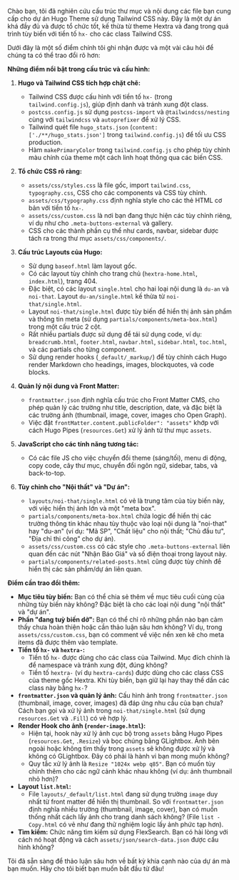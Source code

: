 Chào bạn, tôi đã nghiên cứu cấu trúc thư mục và nội dung các file bạn cung cấp cho dự án Hugo Theme sử dụng Tailwind CSS này. Đây là một dự án khá đầy đủ và được tổ chức tốt, kế thừa từ theme Hextra và đang trong quá trình tùy biến với tiền tố `hx-` cho các class Tailwind CSS.

Dưới đây là một số điểm chính tôi ghi nhận được và một vài câu hỏi để chúng ta có thể trao đổi rõ hơn:

**Những điểm nổi bật trong cấu trúc và cấu hình:**

1.  **Hugo và Tailwind CSS tích hợp chặt chẽ:**
    *   Tailwind CSS được cấu hình với tiền tố `hx-` (trong `tailwind.config.js`), giúp định danh và tránh xung đột class.
    *   `postcss.config.js` sử dụng `postcss-import` và `@tailwindcss/nesting` cùng với `tailwindcss` và `autoprefixer` để xử lý CSS.
    *   Tailwind quét file `hugo_stats.json` (`content: ['./**/hugo_stats.json']` trong `tailwind.config.js`) để tối ưu CSS production.
    *   Hàm `makePrimaryColor` trong `tailwind.config.js` cho phép tùy chỉnh màu chính của theme một cách linh hoạt thông qua các biến CSS.

2.  **Tổ chức CSS rõ ràng:**
    *   `assets/css/styles.css` là file gốc, import `tailwind.css`, `typography.css`, CSS cho các components và CSS tùy chỉnh.
    *   `assets/css/typography.css` định nghĩa style cho các thẻ HTML cơ bản với tiền tố `hx-`.
    *   `assets/css/custom.css` là nơi bạn đang thực hiện các tùy chỉnh riêng, ví dụ như cho `.meta-buttons-external` và gallery.
    *   CSS cho các thành phần cụ thể như cards, navbar, sidebar được tách ra trong thư mục `assets/css/components/`.

3.  **Cấu trúc Layouts của Hugo:**
    *   Sử dụng `baseof.html` làm layout gốc.
    *   Có các layout tùy chỉnh cho trang chủ (`hextra-home.html`, `index.html`), trang 404.
    *   Đặc biệt, có các layout `single.html` cho hai loại nội dung là `du-an` và `noi-that`. Layout `du-an/single.html` kế thừa từ `noi-that/single.html`.
    *   Layout `noi-that/single.html` được tùy biến để hiển thị ảnh sản phẩm và thông tin meta (sử dụng `partials/components/meta-box.html`) trong một cấu trúc 2 cột.
    *   Rất nhiều partials được sử dụng để tái sử dụng code, ví dụ: `breadcrumb.html`, `footer.html`, `navbar.html`, `sidebar.html`, `toc.html`, và các partials cho từng component.
    *   Sử dụng render hooks (`_default/_markup/`) để tùy chỉnh cách Hugo render Markdown cho headings, images, blockquotes, và code blocks.

4.  **Quản lý nội dung và Front Matter:**
    *   `frontmatter.json` định nghĩa cấu trúc cho Front Matter CMS, cho phép quản lý các trường như title, description, date, và đặc biệt là các trường ảnh (thumbnail, image, cover, images cho Open Graph).
    *   Việc đặt `frontMatter.content.publicFolder": "assets"` khớp với cách Hugo Pipes (`resources.Get`) xử lý ảnh từ thư mục `assets`.

5.  **JavaScript cho các tính năng tương tác:**
    *   Có các file JS cho việc chuyển đổi theme (sáng/tối), menu di động, copy code, cây thư mục, chuyển đổi ngôn ngữ, sidebar, tabs, và back-to-top.

6.  **Tùy chỉnh cho "Nội thất" và "Dự án":**
    *   `layouts/noi-that/single.html` có vẻ là trung tâm của tùy biến này, với việc hiển thị ảnh lớn và một "meta box".
    *   `partials/components/meta-box.html` chứa logic để hiển thị các trường thông tin khác nhau tùy thuộc vào loại nội dung là "noi-that" hay "du-an" (ví dụ: "Mã SP", "Chất liệu" cho nội thất; "Chủ đầu tư", "Địa chỉ thi công" cho dự án).
    *   `assets/css/custom.css` có các style cho `.meta-buttons-external` liên quan đến các nút "Nhận Báo Giá" và số điện thoại trong layout này.
    *   `partials/components/related-posts.html` cũng được tùy chỉnh để hiển thị các sản phẩm/dự án liên quan.

**Điểm cần trao đổi thêm:**

*   **Mục tiêu tùy biến:** Bạn có thể chia sẻ thêm về mục tiêu cuối cùng của những tùy biến này không? Đặc biệt là cho các loại nội dung "nội thất" và "dự án".
*   **Phần "đang tuỳ biến dở":** Bạn có thể chỉ rõ những phần nào bạn cảm thấy chưa hoàn thiện hoặc cần thảo luận sâu hơn không? Ví dụ, trong `assets/css/custom.css`, bạn có comment về việc nền xen kẽ cho meta items đã được thêm vào template.
*   **Tiền tố `hx-` và `hextra-`:**
    *   Tiền tố `hx-` được dùng cho các class của Tailwind. Mục đích chính là để namespace và tránh xung đột, đúng không?
    *   Tiền tố `hextra-` (ví dụ `hextra-cards`) được dùng cho các class CSS của theme gốc Hextra. Khi tùy biến, bạn giữ lại hay thay thế dần các class này bằng `hx-`?
*   **`frontmatter.json` và quản lý ảnh:** Cấu hình ảnh trong `frontmatter.json` (thumbnail, image, cover, images) đã đáp ứng nhu cầu của bạn chưa? Cách bạn gọi và xử lý ảnh trong `noi-that/single.html` (sử dụng `resources.Get` và `.Fill`) có vẻ hợp lý.
*   **Render Hook cho ảnh (`render-image.html`):**
    *   Hiện tại, hook này xử lý ảnh cục bộ trong `assets` bằng Hugo Pipes (`resources.Get`, `.Resize`) và bọc chúng bằng GLightbox. Ảnh bên ngoài hoặc không tìm thấy trong `assets` sẽ không được xử lý và không có GLightbox. Đây có phải là hành vi bạn mong muốn không?
    *   Quy tắc xử lý ảnh là `Resize "1024x webp q85"`. Bạn có muốn tùy chỉnh thêm cho các ngữ cảnh khác nhau không (ví dụ: ảnh thumbnail nhỏ hơn)?
*   **Layout `list.html`:**
    *   File `layouts/_default/list.html` đang sử dụng trường `image` duy nhất từ front matter để hiển thị thumbnail. So với `frontmatter.json` định nghĩa nhiều trường (thumbnail, image, cover), bạn có muốn thống nhất cách lấy ảnh cho trang danh sách không? (File `list - Copy.html` có vẻ như đang thử nghiệm logic lấy ảnh phức tạp hơn).
*   **Tìm kiếm:** Chức năng tìm kiếm sử dụng FlexSearch. Bạn có hài lòng với cách nó hoạt động và cách `assets/json/search-data.json` được cấu hình không?

Tôi đã sẵn sàng để thảo luận sâu hơn về bất kỳ khía cạnh nào của dự án mà bạn muốn. Hãy cho tôi biết bạn muốn bắt đầu từ đâu!